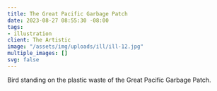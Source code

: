 ```yaml
---
title: The Great Pacific Garbage Patch
date: 2023-08-27 08:55:30 -08:00
tags:
- illustration
client: The Artistic
image: "/assets/img/uploads/ill/ill-12.jpg"
multiple_images: []
svg: false
---
```


Bird standing on the plastic waste of the Great Pacific Garbage Patch.
